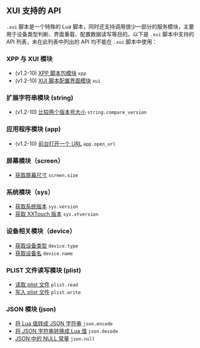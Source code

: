 ## XUI 支持的 API

`.xui` 脚本是一个特殊的 Lua 脚本，同时还支持调用很少一部分的服务模块，主要用于设备类型判断、界面重载、配置数据读写等目的。以下是 `.xui` 脚本中支持的 API 列表，未在此列表中列出的 API 均不能在 `.xui` 脚本中使用：


### XPP 与 XUI 模块

- (v1.2-10) [XPP 脚本包模块](/Handbook/xpp/index.html) `xpp`
- (v1.2-10) [XUI 脚本配置界面模块](/Handbook/xui/index.html) `xui`


### 扩展字符串模块 (string)

- (v1.2-10) [比较两个版本号大小](/Handbook/ext-string/string.compare_version.html) `string.compare_version`


### 应用程序模块 (app)

- (v1.2-10) [前台打开一个 URL](/Handbook/app/app.open_url.html) `app.open_url`


### 屏幕模块（screen）

- [获取屏幕尺寸](/Handbook/screen/screen.size.html) `screen.size`


### 系统模块（sys）

- [获取系统版本](/Handbook/sys/sys.version.html) `sys.version`
- [获取 XXTouch 版本](/Handbook/sys/sys.xtversion.html) `sys.xtversion`


### 设备相关模块（device）

- [获取设备类型](/Handbook/device/device.type.html) `device.type`
- [获取设备名](/Handbook/device/device.name.html) `device.name`


### PLIST 文件读写模块 (plist)

- [读取 plist 文件](/Handbook/plist/plist.read.html) `plist.read`
- [写入 plist 文件](/Handbook/plist/plist.write.html) `plist.write`


### JSON 模块 (json)

- [将 Lua 值转成 JSON 字符串](/Handbook/json/json.encode.html) `json.encode`
- [将 JSON 字符串转换成 Lua 值](/Handbook/json/json.decode.html) `json.decode`
- [JSON 中的 NULL 常量](/Handbook/json/json.null.html) `json.null`

